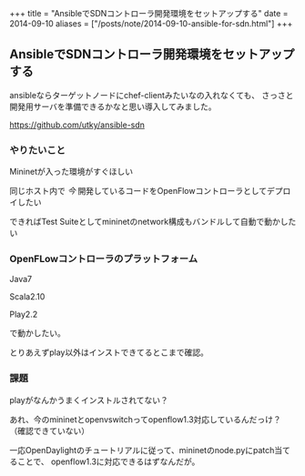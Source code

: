 +++
title = "AnsibleでSDNコントローラ開発環境をセットアップする"
date = 2014-09-10
aliases = ["/posts/note/2014-09-10-ansible-for-sdn.html"]
+++

## AnsibleでSDNコントローラ開発環境をセットアップする

ansibleならターゲットノードにchef-clientみたいなの入れなくても、
さっさと開発用サーバを準備できるかなと思い導入してみました。

https://github.com/utky/ansible-sdn

### やりたいこと

Mininetが入った環境がすぐほしい

同じホスト内で *今* 開発しているコードをOpenFlowコントローラとしてデプロイしたい

できればTest Suiteとしてmininetのnetwork構成もバンドルして自動で動かしたい

### OpenFLowコントローラのプラットフォーム

Java7

Scala2.10

Play2.2

で動かしたい。

とりあえずplay以外はインストできてるとこまで確認。

### 課題

playがなんかうまくインストルされてない？

あれ、今のmininetとopenvswitchってopenflow1.3対応しているんだっけ？
（確認できていない）

一応OpenDaylightのチュートリアルに従って、mininetのnode.pyにpatch当てることで、
openflow1.3に対応できるはずなんだが。

